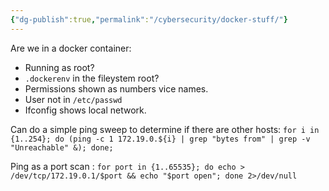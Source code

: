 ```yaml
---
{"dg-publish":true,"permalink":"/cybersecurity/docker-stuff/"}
---
```



Are we in a docker container:
- Running as root?
- `.dockerenv` in the fileystem root?
- Permissions shown as numbers vice names.
- User not in `/etc/passwd`
- Ifconfig shows local network.

Can do a simple ping sweep to determine if there are other hosts:
`for i in {1..254}; do (ping -c 1 172.19.0.${i} | grep "bytes from" | grep -v "Unreachable" &); done;`

Ping as a port scan :
`for port in {1..65535}; do echo > /dev/tcp/172.19.0.1/$port && echo "$port open"; done 2>/dev/null`


